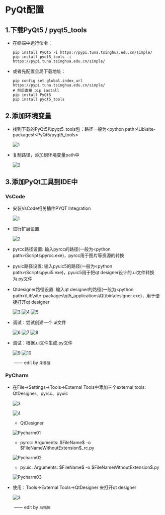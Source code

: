 # PyQt配置

## 1.下载PyQt5 / pyqt5_tools

* 在终端中运行命令：

  ```
  pip install PyQt5 -i https://pypi.tuna.tsinghua.edu.cn/simple/
  pip install pyqt5_tools -i https://pypi.tuna.tsinghua.edu.cn/simple/
  ```

* 或者先配置全局下载地址：

  ```
  pip config set global.index_url https://pypi.tuna.tsinghua.edu.cn/simple/
  # 然后直接 pip install
  pip install PyQt5
  pip install pyqt5_tools
  ```

## 2.添加环境变量

* 找到下载的PyQt5和pyqt5_tools包：路径一般为\<python path\>\Lib\site-packages\\<PyQt5/pyqt5_tools\>

  ![1](PyQt配置.assets/1.png)

* 复制路径，添加到环境变量path中

  ![2](PyQt配置.assets/2.png)

## 3.添加PyQt工具到IDE中

### VsCode

* 安装VsCode相关插件PYQT Integration

  ![1](PyQt配置.assets/vscode01.png)

* 进行扩展设置

  ![2](PyQt配置.assets/vscode02.png)

* pyrcc路径设置: 输入pyrcc的路径(一般为\<python path\>\Scripts\pyrcc.exe)，pyrcc用于图片等资源的转换

* pyuic路径设置: 输入pyuic5的路径(一般为\<python path\>\Scripts\pyui5.exe)，pyuic5用于把qt designer设计的.ui文件转换为.py文件

* Qtdesigner路径设置: 输入qt designer的路径(一般为\<python path\>\Lib\site-packages\qt5_applications\Qt\bin\designer.exe)，用于便捷打开qt designer

  ![3](PyQt配置.assets/vscode03.png)
  ![4](PyQt配置.assets/vscode04.png)
  ![5](PyQt配置.assets/vscode05.png)

* 调试：尝试创建一个.ui文件

  ![6](PyQt配置.assets/vscode06.png)
  ![7](PyQt配置.assets/vscode07.png)
  ![8](PyQt配置.assets/vscode08.png)

* 调试：根据.ui文件生成.py文件

  ![9](PyQt配置.assets/vscode09.png)
  ![10](PyQt配置.assets/vscode10.png)

  ​																			—— edit by `朱善哲`

### PyCharm

* 在File->Settings->Tools->External Tools中添加三个external tools: QtDesigner、pyrcc、pyuic

  ![3](./PyQt%E9%85%8D%E7%BD%AE.assets/3.png)

  ![4](./PyQt%E9%85%8D%E7%BD%AE.assets/4.png)

  * QtDesigner

  ![Pycharm01](PyQt配置.assets/Pycharm01.png)

  * pyrcc: Arguments: \$FileName\$​ -o \$FileNameWithoutExtension\$_rc.py

  ![Pycharm02](PyQt配置.assets/Pycharm02.png)

  * pyuic: Arguments: \$FileName​\$ -o \$FileNameWithoutExtension\$.py

  ![Pycharm03](PyQt配置.assets/Pycharm03.png)

* 使用：Tools->External Tools->QtDesigner 来打开qt designer

  ![3](PyQt配置.assets/3-1715244391759.png)

  ​																			—— edit by `马楷恒`

  ### 